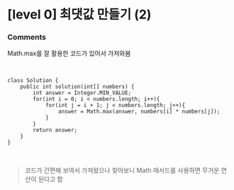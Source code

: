 # [level 0] 최댓값 만들기 (2)

### Comments
Math.max를 잘 활용한 코드가 있어서 가져와봄

<br>

```
class Solution {
    public int solution(int[] numbers) {
        int answer = Integer.MIN_VALUE;
        for(int i = 0; i < numbers.length; i++){
            for(int j = i + 1; j < numbers.length; j++){
                answer = Math.max(answer, numbers[i] * numbers[j]);
            }
        }
        return answer;
    }
}
```

<br>

> 코드가 간편해 보여서 가져왔으나 찾아보니 Math 매서드를 사용하면 무거운 연산이 된다고 함
